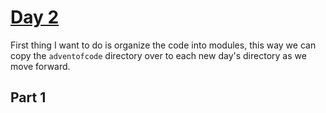 # [Day 2](https://adventofcode.com/2024/day/2)

First thing I want to do is organize the code into modules, this way we can copy the `adventofcode` directory over to each new day's directory as we move forward.

## Part 1